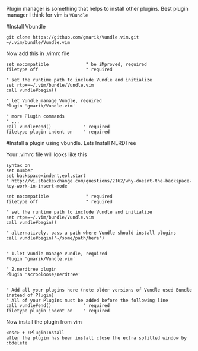 Plugin manager is something that helps to install other plugins. Best plugin manager I think for vim is
`VBundle`


#Install Vbundle
```
git clone https://github.com/gmarik/Vundle.vim.git ~/.vim/bundle/Vundle.vim
```

Now add this in .vimrc file
```
set nocompatible              " be iMproved, required
filetype off                  " required

" set the runtime path to include Vundle and initialize
set rtp+=~/.vim/bundle/Vundle.vim
call vundle#begin()

" let Vundle manage Vundle, required
Plugin 'gmarik/Vundle.vim'

" more Plugin commands
" ...
call vundle#end()            " required
filetype plugin indent on    " required
```


#Install a plugin using vbundle. Lets Install NERDTree

Your .vimrc file will looks like this
```
syntax on
set number
set backspace=indent,eol,start
" http://vi.stackexchange.com/questions/2162/why-doesnt-the-backspace-key-work-in-insert-mode

set nocompatible              " required
filetype off                  " required

" set the runtime path to include Vundle and initialize
set rtp+=~/.vim/bundle/Vundle.vim
call vundle#begin()

" alternatively, pass a path where Vundle should install plugins
call vundle#begin('~/some/path/here')


" 1.let Vundle manage Vundle, required
Plugin 'gmarik/Vundle.vim'

" 2.nerdtree plugin
Plugin 'scrooloose/nerdtree'


" Add all your plugins here (note older versions of Vundle used Bundle instead of Plugin)
" All of your Plugins must be added before the following line
call vundle#end()            " required
filetype plugin indent on    " required
```


Now install the plugin from vim
```
<esc> + :PluginInstall
after the plugin has been install close the extra splitted window by :bdelete
```


